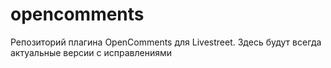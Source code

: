 opencomments
============

Репозиторий плагина OpenComments для Livestreet. Здесь будут всегда актуальные версии с исправлениями
